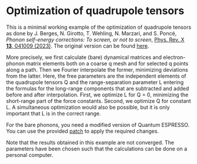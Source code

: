 # Optimization of quadrupole tensors

This is a minimal working example of the optimization of quadrupole tensors as
done by J. Berges, N. Girotto, T. Wehling, N. Marzari, and S. Poncé, *Phonon
self-energy corrections: To screen, or not to screen*, [Phys. Rev. X **13**,
041009 (2023)](https://doi.org/10.1103/PhysRevX.13.041009). The original version
can be found [here](https://doi.org/10.24435/materialscloud:he-pv).

More precisely, we first calculate (bare) dynamical matrices and electron-phonon
matrix elements both on a coarse q mesh and for selected q points along a path.
Then we Fourier interpolate the former, minimizing deviations from the latter.
Here, the free parameters are the independent elements of the quadrupole tensors
Q and the range-separation parameter L entering the formulas for the long-range
components that are subtracted and added before and after interpolation. First,
we optimize L for Q = 0, minimizing the short-range part of the force constants.
Second, we optimize Q for constant L. A simultaneous optimization would also be
possible, but it is only important that L is in the correct range.

For the bare phonons, you need a modified version of Quantum ESPRESSO. You
can use the provided [patch](../../patches) to apply the required changes.

Note that the results obtained in this example are not converged. The parameters
have been chosen such that the calculations can be done on a personal computer.
